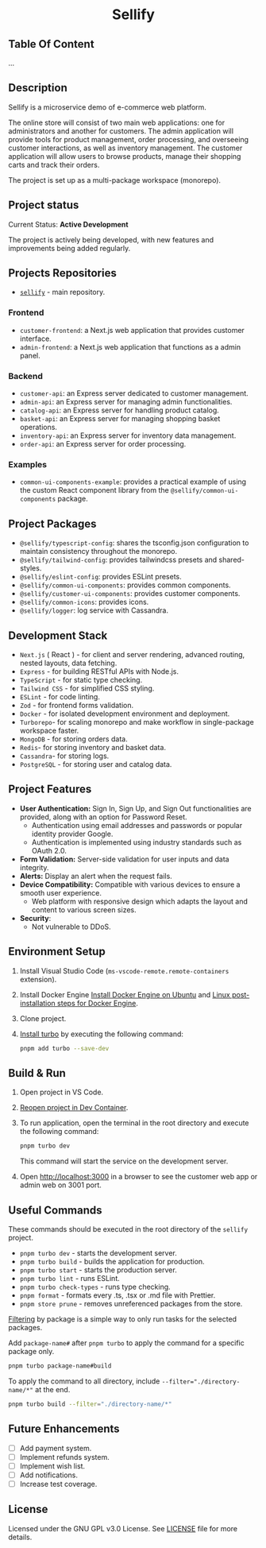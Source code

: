 <h1 align="center">
Sellify
</h1>

## Table Of Content

...

## Description

Sellify is a microservice demo of e-commerce web platform.

The online store will consist of two main web applications: one for administrators and another for customers.
The admin application will provide tools for product management, order processing, and overseeing customer interactions, as well as inventory management.
The customer application will allow users to browse products, manage their shopping carts and track their orders.

The project is set up as a multi-package workspace (monorepo).

## Project status

Current Status: __Active Development__

The project is actively being developed, with new features and improvements being added regularly.

## Projects Repositories

- [`sellify`](https://github.com/Xamarsia/sellify/README.md) - main repository.

### Frontend

- `customer-frontend`: a Next.js web application that provides customer interface.
- `admin-frontend`: a Next.js web application that functions as a admin panel.

### Backend

- `customer-api`: an Express server dedicated to customer management.
- `admin-api`: an Express server for managing admin functionalities.
- `catalog-api`: an Express server for handling product catalog.
- `basket-api`: an Express server for managing shopping basket operations.
- `inventory-api`: an Express server for inventory data management.
- `order-api`: an Express server for order processing.

### Examples

- `common-ui-components-example`:  provides a practical example of using the custom React component library from the `@sellify/common-ui-components` package.

## Project Packages

- `@sellify/typescript-config`: shares the tsconfig.json configuration to maintain consistency throughout the monorepo.
- `@sellify/tailwind-config`: provides tailwindcss presets and shared-styles.
- `@sellify/eslint-config`: provides ESLint presets.
- `@sellify/common-ui-components`: provides common components.
- `@sellify/customer-ui-components`: provides customer components.
- `@sellify/common-icons`: provides icons.
- `@sellify/logger`: log service with Cassandra.

## Development Stack

- `Next.js` ( React ) - for client and server rendering, advanced routing, nested layouts, data fetching.
- `Express` - for building RESTful APIs with Node.js.
- `TypeScript` - for static type checking.
- `Tailwind CSS` - for simplified CSS styling.
- `ESLint` - for code linting.
- `Zod` - for frontend forms validation.
- `Docker` - for isolated development environment and deployment.
- `Turborepo`- for scaling monorepo and make workflow in single-package workspace faster.
- `MongoDB` - for storing orders data.
- `Redis`- for storing inventory and basket data.
- `Cassandra`- for storing logs.
- `PostgreSQL` - for storing user and catalog data.

## Project Features

- __User Authentication:__ Sign In, Sign Up, and Sign Out functionalities are provided, along with an option for Password Reset.
  - Authentication using email addresses and passwords or popular identity provider Google.
  - Authentication is implemented using industry standards such as OAuth 2.0.
- __Form Validation:__ Server-side validation for user inputs and data integrity.
- __Alerts:__ Display an alert when the request fails.
- __Device Compatibility:__ Compatible with various devices to ensure a smooth user experience.
  - Web platform with responsive design which adapts the layout and content to various screen sizes.
- __Security__:
  - Not vulnerable to DDoS.

## Environment Setup

1. Install Visual Studio Code (`ms-vscode-remote.remote-containers` extension).
2. Install Docker Engine  [Install Docker Engine on Ubuntu](https://docs.docker.com/engine/install/ubuntu/#install-using-the-repository) and  [Linux post-installation steps for Docker Engine](https://docs.docker.com/engine/install/linux-postinstall/).
3. Clone project.
4. [Install turbo](https://turborepo.com/docs/getting-started/installation) by executing the following command:

    ```bash
    pnpm add turbo --save-dev 
    ```

## Build & Run

1. Open project in VS Code.
2. [Reopen project in Dev Container](https://code.visualstudio.com/docs/devcontainers/containers).
3. To run application, open the terminal in the root directory and execute the following command:

    ```bash
    pnpm turbo dev
    ```

    This command will start the service on the development server.

4. Open <http://localhost:3000> in a browser to see the customer web app or admin web on 3001 port.

## Useful Commands

These commands should be executed in the root directory of the `sellify` project.

- `pnpm turbo dev` - starts the development server.
- `pnpm turbo build` - builds the application for production.
- `pnpm turbo start` - starts the production server.
- `pnpm turbo lint` - runs ESLint.
- `pnpm turbo check-types` - runs type checking.
- `pnpm format` - formats every .ts, .tsx or .md file with Prettier.
- `pnpm store prune` - removes unreferenced packages from the store.

[Filtering](https://turborepo.com/docs/crafting-your-repository/running-tasks#using-filters) by package is a simple way to only run tasks for the selected packages.

Add `package-name#` after `pnpm turbo` to apply the command for a specific package only.

```bash
pnpm turbo package-name#build
```

To apply the command to all directory, include `--filter="./directory-name/*"` at the end.

```bash
pnpm turbo build --filter="./directory-name/*"
```

## Future Enhancements

- [ ] Add payment system.
- [ ] Implement refunds system.
- [ ] Implement wish list.
- [ ] Add notifications.
- [ ] Increase test coverage.

## License

Licensed under the GNU GPL v3.0 License. See [LICENSE](./LICENSE) file for more details.
